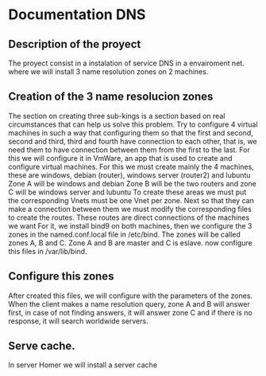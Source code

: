 # Documentation DNS
## Description of the proyect
The proyect consist in a instalation of service DNS in a envairoment net. where we will install 3 name resolution zones on 2 machines.

## Creation of the 3 name resolucion zones
The section on creating three sub-kings is a section based on real circumstances that can help us solve this problem.
Try to configure 4 virtual machines in such a way that configuring them so that the first and second, second and third, third and fourth have connection to each other, that is, we need them to have connection between them from the first to the last.
For this we will configure it in VmWare, an app that is used to create and configure virtual machines.
For this we must create mainly the 4 machines, these are windows, debian (router), windows server (router2) and lubuntu Zone A will be windows and debian Zone B will be the two routers and zone C will be windows server and lubuntu To create these areas we must put the corresponding Vnets must be one Vnet per zone. Next so that they can make a connection between them we must modify the corresponding files to create the routes. These routes are direct connections of the machines we want
For it, we install bind9 on both machines, then we configure the 3 zones in the named.conf.local file in /etc/bind. The zones will be called zones A, B and C. Zone A and B are master and C is eslave. now configure this files in /var/lib/bind.

## Configure this zones
After created this files, we will configure with the parameters of the zones. When the client makes a name resolution query, zone A and B will answer first, in case of not finding answers, it will answer zone C and if there is no response, it will search worldwide servers.

## Serve cache.
In server Homer we will install a server cache
